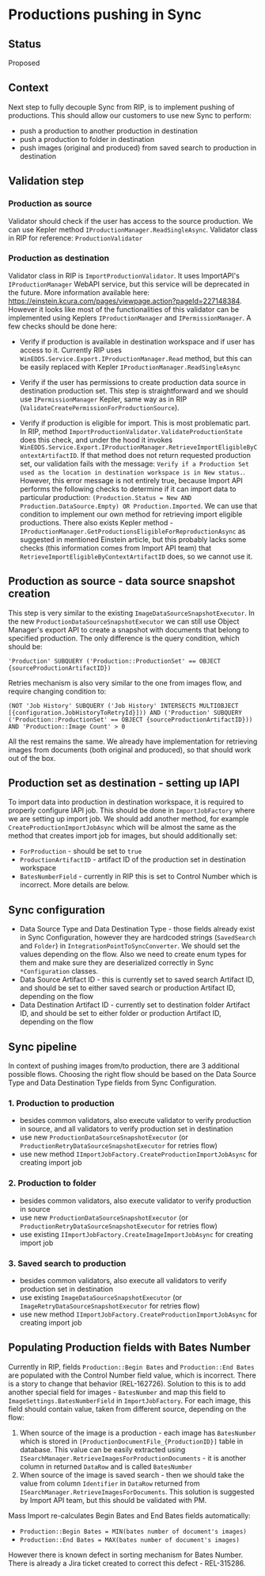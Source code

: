 # Productions pushing in Sync

## Status

Proposed

## Context

Next step to fully decouple Sync from RIP, is to implement pushing of productions. This should allow our customers to use new Sync to perform:

- push a production to another production in destination
- push a production to folder in destination
- push images (original and produced) from saved search to production in destination

## Validation step

### **Production as source**

Validator should check if the user has access to the source production. We can use Kepler method `IProductionManager.ReadSingleAsync`. Validator class in RIP for reference: `ProductionValidator`

### **Production as destination**

Validator class in RIP is `ImportProductionValidator`. It uses ImportAPI's `IProductionManager` WebAPI service, but this service will be deprecated in the future. More information available here: https://einstein.kcura.com/pages/viewpage.action?pageId=227148384. However it looks like most of the functionalities of this validator can be implemented using Keplers `IProductionManager` and `IPermissionManager`. A few checks should be done here:

- Verify if production is available in destination workspace and if user has access to it. Currently RIP uses `WinEDDS.Service.Export.IProductionManager.Read` method, but this can be easily replaced with Kepler `IProductionManager.ReadSingleAsync`

- Verify if the user has permissions to create production data source in destination production set. This step is straightforward and we should use `IPermissionManager` Kepler, same way as in RIP (`ValidateCreatePermissionForProductionSource`).

- Verify if production is eligible for import. This is most problematic part. In RIP, method `ImportProductionValidator.ValidateProductionState` does this check, and under the hood it invokes `WinEDDS.Service.Export.IProductionManager.RetrieveImportEligibleByContextArtifactID`. If that method does not return requested production set, our validation fails with the message: `Verify if a Production Set used as the location in destination workspace is in New status.`. However, this error message is not entirely true, because Import API performs the following checks to determine if it can import data to particular production:
`(Production.Status = New AND Production.DataSource.Empty) OR Production.Imported`. We can use that condition to implement our own method for retrieving import eligible productions. There also exists Kepler method - `IProductionManager.GetProductionsEligibleForReproductionAsync` as suggested in mentioned Einstein article, but this probably lacks some checks (this information comes from Import API team) that `RetrieveImportEligibleByContextArtifactID` does, so we cannot use it.

## Production as source - data source snapshot creation

This step is very similar to the existing `ImageDataSourceSnapshotExecutor`. In the new `ProductionDataSourceSnapshotExecutor` we can still use Object Manager's export API to create a snapshot with documents that belong to specified production. The only difference is the query condition, which should be:

`'Production' SUBQUERY ('Production::ProductionSet' == OBJECT {sourceProductionArtifactID})`

Retries mechanism is also very similar to the one from images flow, and require changing condition to:

`(NOT 'Job History' SUBQUERY ('Job History' INTERSECTS MULTIOBJECT [{configuration.JobHistoryToRetryId}])) AND ('Production' SUBQUERY ('Production::ProductionSet' == OBJECT {sourceProductionArtifactID})) AND 'Production::Image Count' > 0`

All the rest remains the same. We already have implementation for retrieving images from documents (both original and produced), so that should work out of the box.

## Production set as destination - setting up IAPI

To import data into production in destination workspace, it is required to properly configure IAPI job. This should be done in `ImportJobFactory` where we are setting up import job. We should add another method, for example `CreateProductionImportJobAsync` which will be almost the same as the method that creates import job for images, but should additionally set:

- `ForProduction` - should be set to `true`
- `ProductionArtifactID` - artifact ID of the production set in destination workspace
- `BatesNumberField` - currently in RIP this is set to Control Number which is incorrect. More details are below.

## Sync configuration

- Data Source Type and Data Destination Type - those fields already exist in Sync Configuration, however they are hardcoded strings (`SavedSearch` and `Folder`) in `IntegrationPointToSyncConverter`. We should set the values depending on the flow. Also we need to create enum types for them and make sure they are deserialized correctly in Sync `*Configuration` classes.
- Data Source Artifact ID - this is currently set to saved search Artifact ID, and should be set to either saved search or production Artifact ID, depending on the flow
- Data Destination Artifact ID - currently set to destination folder Artifact ID, and should be set to either folder or production Artifact ID, depending on the flow

## Sync pipeline

In context of pushing images from/to production, there are 3 additional possible flows.
Choosing the right flow should be based on the Data Source Type and Data Destination Type fields from Sync Configuration.

### 1. Production to production

- besides common validators, also execute validator to verify production in source, and all validators to verify production set in destination
- use new `ProductionDataSourceSnapshotExecutor` (or `ProductionRetryDataSourceSnapshotExecutor` for retries flow)
- use new method `IImportJobFactory.CreateProductionImportJobAsync` for creating import job

### 2. Production to folder

- besides common validators, also execute validator to verify production in source
- use new `ProductionDataSourceSnapshotExecutor` (or `ProductionRetryDataSourceSnapshotExecutor` for retries flow)
- use existing `IImportJobFactory.CreateImageImportJobAsync` for creating import job

### 3. Saved search to production

- besides common validators, also execute all validators to verify production set in destination
- use existing `ImageDataSourceSnapshotExecutor` (or `ImageRetryDataSourceSnapshotExecutor` for retries flow)
- use new method `IImportJobFactory.CreateProductionImportJobAsync` for creating import job

## Populating Production fields with Bates Number

 Currently in RIP, fields `Production::Begin Bates` and `Production::End Bates` are populated with the Control Number field value, which is incorrect. There is a story to change that behavior (REL-162726). Solution to this is to add another special field for images - `BatesNumber` and map this field to `ImageSettings.BatesNumberField` in `ImportJobFactory`. For each image, this field should contain value, taken from different source, depending on the flow:

 1. When source of the image is a production - each image has `BatesNumber` which is stored in `[ProductionDocumentFile_{ProductionID}]` table in database. This value can be easily extracted using `ISearchManager.RetrieveImagesForProductionDocuments` - it is another column in returned `DataRow` and is called `BatesNumber`
 2. When source of the image is saved search - then we should take the value from column `Identifier` in `DataRow` returned from `ISearchManager.RetrieveImagesForDocuments`. This solution is suggested by Import API team, but this should be validated with PM.

 Mass Import re-calculates Begin Bates and End Bates fields automatically:

- `Production::Begin Bates = MIN(bates number of document's images)`
- `Production::End Bates = MAX(bates number of document's images)`

However there is known defect in sorting mechanism for Bates Number. There is already a Jira ticket created to correct this defect - REL-315286.
